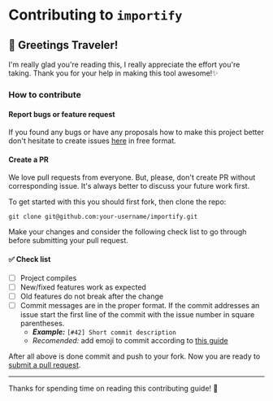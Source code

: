 # Contributing to `importify`

## :wave: Greetings Traveler!

I'm really glad you're reading this, I really appreciate the effort you're taking. Thank you for your help in making this tool awesome!:sparkles:

### How to contribute
#### Report bugs or feature request
If you found any bugs or have any proposals how to make this project better don't hesitate to create issues [here](https://github.com/serokell/importify/issues/new) in free format.

#### Create a PR
We love pull requests from everyone. But, please, don't create PR
without corresponding issue. It's always better to discuss your future
work first.

To get started with this you should first fork, then clone the repo:

    git clone git@github.com:your-username/importify.git

Make your changes and consider the following check list to go through before submitting your pull request.

#### :white_check_mark: Check list
- [ ] Project compiles
- [ ] New/fixed features work as expected
- [ ] Old features do not break after the change
- [ ] Commit messages are in the proper format. If the commit addresses an issue start the first line of the commit with the issue number in square parentheses.
  + **_Example:_** `[#42] Short commit description`
  + _Recomended:_ add emoji to commit according to [this guide](https://github.com/slashsBin/styleguide-git-commit-message)

After all above is done commit and push to your fork.
Now you are ready to [submit a pull request][pr].


----------
Thanks for spending time on reading this contributing guide! :sparkling_heart:

[pr]: https://github.com/serokell/importify/compare/
